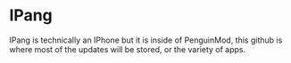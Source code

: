 # IPang
IPang is technically an IPhone but it is inside of PenguinMod, this github is where most of the updates will be stored, or the variety of apps.
